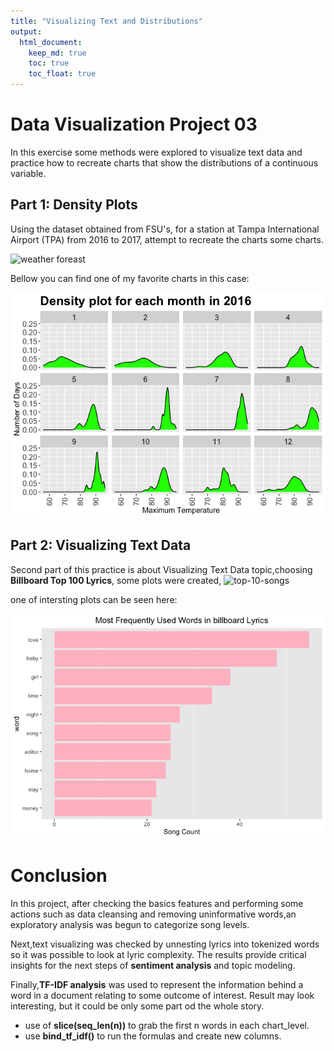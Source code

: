 ```yaml
---
title: "Visualizing Text and Distributions"
output: 
  html_document:
    keep_md: true
    toc: true
    toc_float: true
---
```


# Data Visualization Project 03


In this exercise some methods were explored to visualize text data and practice how to recreate charts that show the distributions of a continuous variable. 


## Part 1: Density Plots

Using the dataset obtained from FSU's, for a station at Tampa International Airport (TPA) from 2016 to 2017, attempt to recreate the charts some charts.

![weather foreast](https://user-images.githubusercontent.com/70166302/101291625-32d1b580-37d8-11eb-87c9-7e4f9bb7cc4e.jpg)

 Bellow you can find one of my favorite charts in this case:
 

![](lastname_project_03_files/figure-html/unnamed-chunk-5-1.png)<!-- -->



## Part 2: Visualizing Text Data

Second part of this practice is about Visualizing Text Data topic,choosing **Billboard Top 100 Lyrics**, some plots were created,
![top-10-songs](https://user-images.githubusercontent.com/70166302/101291779-44678d00-37d9-11eb-9bd6-ba9ddc49d305.png)

one of intersting plots can be seen here:

![](lastname_project_03_files/figure-html/unnamed-chunk-23-1.png)<!-- -->

# Conclusion
In this project, after checking the basics features and performing some actions such as data cleansing and removing uninformative words,an exploratory analysis was begun to categorize song levels.

Next,text visualizing was checked by unnesting lyrics into tokenized words so it was possible to look at lyric complexity. The results provide critical insights for the next steps of **sentiment analysis** and topic modeling.

Finally,**TF-IDF analysis**  was used to represent the information behind a word in a document relating to some outcome of interest. Result may look interesting, but it could be only some part od the whole story.
* use of **slice(seq_len(n))** to grab the first n words in each chart_level. 
* use **bind_tf_idf()** to run the formulas and create new columns.
